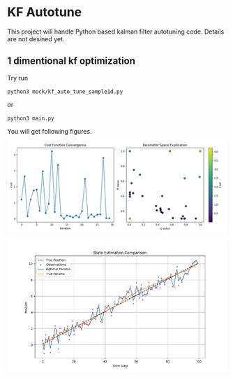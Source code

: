 # KF Autotune

This project will handle Python based kalman filter autotuning code.
Details are not desined yet.

## 1 dimentional kf optimization

Try run 

```
python3 mock/kf_auto_tune_sample1d.py
```

or 

```
python3 main.py
```

You will get following figures.


![docs/tuning_process.png](docs/tuning_process.png)

![docs/tuning_result.png](docs/tuning_result.png)

